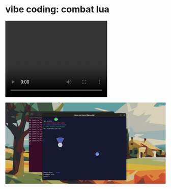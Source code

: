 # vibe coding: combat lua

<video width="320" height="240" controls>
  <source src="Screencast%20from%202025-08-01%2020-54-30.mp4" type="video/mp4">
  <source src="Screencast%20from%202025-08-01%2020-54-30.mp4" type="video/ogg">
Your browser does not support the video tag.
</video>


![alt](Screenshot%20from%202025-08-01%2020-56-39.png)